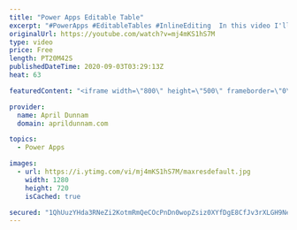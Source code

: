 ```yaml
---
title: "Power Apps Editable Table"
excerpt: "#PowerApps #EditableTables #InlineEditing  In this video I'll walk you through all of the steps needed to create a repeating, inline editable table within Power Apps similar to what you would see in SharePoint's Quick Edit Mode, Excel and InfoPath repeating tables.   Here's a breakdown of what's covered:"
originalUrl: https://youtube.com/watch?v=mj4mKS1hS7M
type: video
price: Free
length: PT20M42S
publishedDateTime: 2020-09-03T03:29:13Z
heat: 63

featuredContent: "<iframe width=\"800\" height=\"500\" frameborder=\"0\" src=\"https://www.youtube.com/embed/mj4mKS1hS7M\" allow=\"accelerometer; autoplay; encrypted-media; gyroscope; picture-in-picture\" allowfullscreen></iframe>"

provider:
  name: April Dunnam
  domain: aprildunnam.com

topics:
  - Power Apps

images:
  - url: https://i.ytimg.com/vi/mj4mKS1hS7M/maxresdefault.jpg
    width: 1280
    height: 720
    isCached: true

secured: "1QhUuzYHda3RNeZi2KotmRmQeCOcPnDn0wopZsiz0XYfDgE8CfJv3rXLGH9NeGJXRxNfAsKqa2U+QMoBafG1MedquPcbeaD8j/RBFbfAKr6AjlnIbajP8v6waDcjsG/HohSgoGwwwJcJaE8h1Oe5maEGj5jk/Y3mGS/vlMQIbVMzTOcRDPgw3lAHYasOVX8BjG+Tm6zy3cV3DiDWFo54QcQ1zTUgYzZ3UCgJYMeaIOipX9P70ihLG/wMOF4/I8D/vlRyPMycw9j9L08X83awgsnh0V7x+D3vrs1LgbEd9mQMfdpZ7KOSecQ9/+vYuwE7yiFE4kpFizbQalqhfrCwXQYhYaRHH7MXXtJ0M0zfGfIoEUBAdPhw9c0u5l4M5Hd17QZVN4MtmgKHyJsKWAmKueXZrL4mAKa/WnvzdoBrwoU=;Rhdva2xJkY8KDqNhkg4ndg=="
---
```


